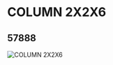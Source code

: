 # COLUMN 2X2X6
## 57888
![COLUMN 2X2X6](https://lc-www-live-s.legocdn.com/media/bricks/5/2/4498147.jpg)
